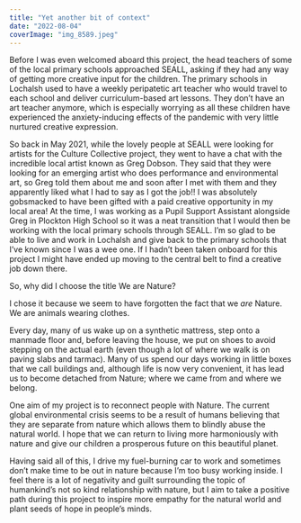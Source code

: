 ```yaml
---
title: "Yet another bit of context"
date: "2022-08-04"
coverImage: "img_8589.jpeg"
---
```


Before I was even welcomed aboard this project, the head teachers of some of the local primary schools approached SEALL, asking if they had any way of getting more creative input for the children. The primary schools in Lochalsh used to have a weekly peripatetic art teacher who would travel to each school and deliver curriculum-based art lessons. They don’t have an art teacher anymore, which is especially worrying as all these children have experienced the anxiety-inducing effects of the pandemic with very little nurtured creative expression. 

So back in May 2021, while the lovely people at SEALL were looking for artists for the Culture Collective project, they went to have a chat with the incredible local artist known as Greg Dobson. They said that they were looking for an emerging artist who does performance and environmental art, so Greg told them about me and soon after I met with them and they apparently liked what I had to say as I got the job!! I was absolutely gobsmacked to have been gifted with a paid creative opportunity in my local area! At the time, I was working as a Pupil Support Assistant alongside Greg in Plockton High School so it was a neat transition that I would then be working with the local primary schools through SEALL. I’m so glad to be able to live and work in Lochalsh and give back to the primary schools that I’ve known since I was a wee one. If I hadn’t been taken onboard for this project I might have ended up moving to the central belt to find a creative job down there.

So, why did I choose the title We are Nature?

I chose it because we seem to have forgotten the fact that we _are_ Nature. We are animals wearing clothes. 

Every day, many of us wake up on a synthetic mattress, step onto a manmade floor and, before leaving the house, we put on shoes to avoid stepping on the actual earth (even though a lot of where we walk is on paving slabs and tarmac). Many of us spend our days working in little boxes that we call buildings and, although life is now very convenient, it has lead us to become detached from Nature; where we came from and where we belong.

One aim of my project is to reconnect people with Nature. The current global environmental crisis seems to be a result of humans believing that they are separate from nature which allows them to blindly abuse the natural world. I hope that we can return to living more harmoniously with nature and give our children a prosperous future on this beautiful planet.

Having said all of this, I drive my fuel-burning car to work and sometimes don’t make time to be out in nature because I’m too busy working inside. I feel there is a lot of negativity and guilt surrounding the topic of humankind’s not so kind relationship with nature, but I aim to take a positive path during this project to inspire more empathy for the natural world and plant seeds of hope in people’s minds.
